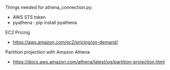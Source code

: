 Things needed for athena_connection.py:

* AWS STS token
* pyathena : pip install pyathena

EC2 Pricing
* https://aws.amazon.com/ec2/pricing/on-demand/

Partition projection with Amazon Athena
* https://docs.aws.amazon.com/athena/latest/ug/partition-projection.html
